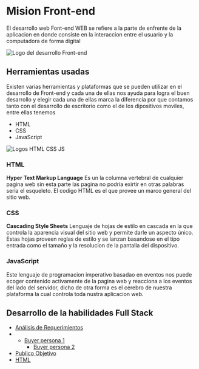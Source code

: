 # Mision Front-end
El desarrollo web Font-end WEB se refiere a la parte de enfrente de la aplicacion en donde consiste en la interaccion entre el usuario y la computadora de forma digital

![Logo del desarrollo Front-end](https://upload.wikimedia.org/wikipedia/commons/thumb/b/bf/Front-end-logo-color%402x.png/220px-Front-end-logo-color%402x.png)

## Herramientas usadas
Existen varias herramientas y plataformas que se pueden utilizar en el desarrollo de Front-end y cada una de ellas nos ayuda para logra el buen desarrollo y elegir cada una de ellas marca la diferencia por que contamos tanto con el desarrollo de escritorio como el de los dipositivos moviles, entre ellas tenemos 
- HTML
- CSS
- JavaScript

![Logos HTML CSS JS](https://www.pngkey.com/png/detail/947-9477750_1499794874html5-js-css3-logo-png-html-5.png)

### HTML
**Hyper Text Markup Language**
Es un la columna vertebral de cualquier pagina web sin esta parte las pagina no podria exirtir en otras palabras seria el esqueleto. El codigo HTML es el que provee un marco general del sitio web.

### CSS
**Cascading Style Sheets**
Lenguaje de hojas de estilo en cascada en la que controla la aparencia visual del sitio web y permite darle un aspecto único. Estas hojas proveen reglas de estilo y se lanzan basandose en el tipo entrada como el tamaño y la resolucion de la pantalla del dispositivo.

### JavaScript
Este lenguaje de programacion imperativo basadao en eventos nos puede ecoger contenido activamente de la pagina web y reacciona a los eventos del lado del servidor, dicho de otra forma es el cerebro de nuestra plataforma la cual controla toda nustra aplicacion web.

## Desarrollo de la habilidades Full Stack
   - [Análisis de Requerimientos ](https://github.com/aldodanielle/Full-stack-WEB/tree/main/Front-end/An%C3%A1lisis%20de%20Requerimientos)
   - - [Buyer persona 1](https://github.com/aldodanielle/Full-stack-WEB/blob/main/Front-end/An%C3%A1lisis%20de%20Requerimientos/Imagenes/1.png)
       - [Buyer persona 2](https://github.com/aldodanielle/Full-stack-WEB/blob/main/Front-end/An%C3%A1lisis%20de%20Requerimientos/Imagenes/2.png)
  - [Publico Objetivo](https://github.com/aldodanielle/Full-stack-WEB/blob/main/Front-end/An%C3%A1lisis%20de%20Requerimientos/Imagenes/Publico%20Objetivo.jpg)
- [HTML](https://github.com/aldodanielle/Full-stack-WEB/tree/main/Front-end/HTML)
